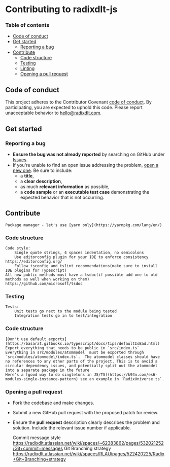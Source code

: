 # Contributing to radixdlt-js

### Table of contents
- [Code of conduct](#code-of-conduct)
- [Get started](#get-started)
  - [Reporting a bug](#reporting-a-bug)
- [Contribute](#contribute)
  - [Code structure](#code-structure)
  - [Testing](#testing)
  - [Linting](#linting)
  - [Opening a pull request](#opening-a-pull-request)
  

## Code of conduct

This project adheres to the Contributor Covenant [code of conduct](CODE_OF_CONDUCT.md).
By participating, you are expected to uphold this code.
Please report unacceptable behavior to [hello@radixdlt.com](mailto:hello@radixdlt.com).

## Get started

### Reporting a bug

* **Ensure the bug was not already reported** by searching on GitHub under [Issues](https://github.com/radixdlt/radixdlt-js/issues).
* If you're unable to find an open issue addressing the problem, [open a new one](https://github.com/radixdlt/radixdlt-js/issues/new). Be sure to include:
  * a **title**,
  * a **clear description**, 
  * as much **relevant information** as possible,
  * a **code sample** or an **executable test case** demonstrating the expected behavior that is not occurring.

## Contribute

    Package manager - let's use [yarn only](https://yarnpkg.com/lang/en/)


### Code structure

    Code style:
        Single quote strings, 4 spaces indentation, no semicolons
        Use editorconfig plugin for your IDE to enforce consistency https://editorconfig.org/
        Follow tsconfig and tslint recommendations(make sure to install IDE plugins for Typescript)
    All new public methods must have a tsdoc(if possible add one to old methods as well when working on them) https://github.com/microsoft/tsdoc

### Testing

    Tests:
        Unit tests go next to the module being tested
        Integration tests go in to test/integration 

### Code structure

    [Don't use default exports](https://basarat.gitbooks.io/typescript/docs/tips/defaultIsBad.html)
    Export everything that needs to be public in `src/index.ts`
    Everything in src/modules/atommodel  must be exported through `src/modules/atommodel/index.ts`.  The atommodel classes should have no references to any other parts of the project. This is to avoid a circular dependency issues, and potentially split out the atommodel into a separate package in the future
    Here's a [good way to do singletons in JS/TS](https://k94n.com/es6-modules-single-instance-pattern) see an example in `RadixUniverse.ts`.
    
### Opening a pull request

* Fork the codebase and make changes.
* Submit a new GitHub pull request with the proposed patch for review.
* Ensure the **pull request** description clearly describes the problem and solution. Include the relevant issue number if applicable.





    Commit message style https://radixdlt.atlassian.net/wiki/spaces/~62383862/pages/532021252/Git+commit+messages
    Git Branching strategy https://radixdlt.atlassian.net/wiki/spaces/RLAU/pages/522420225/Radix+Git+Branching+strategy
